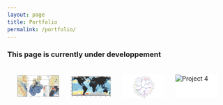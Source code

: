 ```yaml
---
layout: page
title: Portfolio
permalink: /portfolio/
---
```

### This page is currently under developpement 

<!DOCTYPE html>
<html lang="en">
<head>
    <meta charset="UTF-8">
    <meta name="viewport" content="width=device-width, initial-scale=1.0">
    <title>Portfolio Tabs</title>
    <style>
        #portfolio-tabs {
            max-width: 1200px;
            margin: 0 auto;
            padding: 20px;
        }
        .tab-container {
            display: flex;
            flex-wrap: wrap;
            justify-content: space-around;
            gap: 20px;
        }
        .tab {
            flex-basis: calc(25% - 20px);
            position: relative;
            cursor: pointer;
            overflow: hidden;
            transition: transform 0.3s ease;
            background-color: white;
            aspect-ratio: 16 / 9; /* Maintain a consistent aspect ratio */
        }
        .tab:hover {
            transform: scale(1.05);
        }
        .tab img {
            width: 100%;
            height: 100%;
            object-fit: contain; /* This ensures the entire image is visible */
        }
        .tab-overlay {
            position: absolute;
            bottom: 0;
            left: 0;
            right: 0;
            background-color: rgba(6, 79, 141, 0.8); /* Blue shade */
            color: white;
            padding: 10px;
            text-align: center;
            transform: translateY(100%);
            transition: transform 0.3s ease;
        }
        .tab:hover .tab-overlay {
            transform: translateY(0);
        }
        .short-title {
            font-size: 16px;
            font-weight: bold;
            display: block;
            margin-bottom: 5px;
        }
        .tab-divider {
            border: 0;
            height: 1px;
            background-color: rgba(255, 255, 255, 0.5);
            margin: 5px 0;
        }
        .long-title {
            font-size: 14px;
            display: block;
        }
        .modal-overlay {
            display: none;
            position: fixed;
            z-index: 1000;
            left: 0;
            top: 0;
            width: 100%;
            height: 100%;
            overflow: auto;
            background-color: rgba(0, 0, 0, 0.7);
        }
        .modal-content {
            background-color: #fefefe;
            margin: 5% auto;
            padding: 20px;
            border: 1px solid #888;
            width: 80%;
            max-width: 1000px;
            position: relative;
            border-radius: 5px;
        }
        .modal-title {
            font-size: 24px;
            margin-bottom: 10px;
            padding-right: 30px;
        }
        .modal-divider {
            border: 0;
            height: 1px;
            background-color: #ccc;
            margin: 10px 0;
        }
        .modal-description {
            font-size: 16px;
            color: #666;
            margin-bottom: 20px;
        }
        .close-btn {
            color: #aaa;
            float: right;
            font-size: 28px;
            font-weight: bold;
            cursor: pointer;
        }
        .close-btn:hover,
        .close-btn:focus {
            color: #000;
            text-decoration: none;
            cursor: pointer;
        }
        .project-container {
            display: flex;
            flex-wrap: wrap;
            gap: 20px;
        }
        .project-image {
            flex-basis: 100%;
        }
        .project-image img {
            max-width: 100%;
            height: auto;
        }
        .project-description {
            flex-basis: 100%;
        }
        @media (min-width: 768px) {
            .project-image,
            .project-description {
                flex-basis: calc(50% - 10px);
            }
        }
        @media (max-width: 767px) {
            .tab {
                flex-basis: calc(50% - 20px);
            }
        }
        @media (max-width: 480px) {
            .tab {
                flex-basis: 100%;
            }
        }
    </style>
</head>
<body>
    <div id="portfolio-tabs">
        <div class="tab-container">
            <div class="tab" data-tab="project1">
                <img src="/assets/img/portfolio/Stephenson et al. 2020.png" alt="Project 1">
                <div class="tab-overlay">
                    <span class="short-title">Cetacean biodiversity modelling</span>
                    <hr class="tab-divider">
                    <span class="long-title">Modelling cetacean biodiversity in New Zealand waters</span>
                </div>
            </div>
            <div class="tab" data-tab="project2">
                <img src="/assets/img/portfolio/Pimiento et al. 2024.png" alt="Project 2">
                <div class="tab-overlay">
                    <span class="short-title">Global shark biodiversity</span>
                    <hr class="tab-divider">
                    <span class="long-title">Assessing elasmobranch function diversity at the global scale</span>
                </div>
            </div>
            <div class="tab" data-tab="project3">
                <img src="/assets/img/portfolio/HEB_2G_males_clusters.pdf" alt="Project 3">
                <div class="tab-overlay">
                    <span class="short-title">Hierarchical Edge Bundling</span>
                    <hr class="tab-divider">
                    <span class="long-title">Analyses of cardiometabolic biomarkers</span>
                </div>
            </div>
            <div class="tab" data-tab="project4">
                <img src="{{ site.baseurl }}/assets/images/project4-thumbnail.jpg" alt="Project 4">
                <div class="tab-overlay">
                    <span class="short-title">Project 4 Name</span>
                    <hr class="tab-divider">
                    <span class="long-title">Detailed description of Project 4</span>
                </div>
            </div>
        </div>
        <div id="modal-overlay" class="modal-overlay">
            <div class="modal-content">
                <span class="close-btn">&times;</span>
                <h2 class="modal-title"></h2>
                <hr class="modal-divider">
                <p class="modal-description"></p>
                <div id="modal-body"></div>
            </div>
        </div>
    </div>
    <template id="project1-template">
        <div class="project-container">
            <div class="project-image">
                <img src="/assets/img/portfolio/Stephenson et al. 2020.png" alt="Project 1">
            </div>
            <div class="project-description">
                <h2>New Zealand's Cetacean Biodiversity</h2>
                <p>Description of Project 1. This is where you can provide details about the project, its objectives, and outcomes.</p>
                <p>
                    <a href="https://onlinelibrary.wiley.com/doi/full/10.1111/ddi.13035" target="_blank">Stephenson et al. 2020</a>
                    <a href="https://esajournals.onlinelibrary.wiley.com/doi/full/10.1002/ecs2.3633" target="_blank">Stephenson et al. 2021</a>
                    <a href="https://www.sciencedirect.com/science/article/abs/pii/S0006320722000374" target="_blank">Mouton et al. 2022</a>
                </p>
            </div>
        </div>
    </template>
    <template id="project2-template">
        <div class="project-container">
            <div class="project-image">
                <img src="{{ site.baseurl }}/assets/images/project2-full.jpg" alt="Project 2">
            </div>
            <div class="project-description">
                <h2>Project 2 Title</h2>
                <p>Description of Project 2. Explain the key features and results of your project here.</p>
                <p>
                    <a href="https://github.com/yourusername/project2" target="_blank">GitHub Repository</a> |
                    <a href="https://example.com/publication2" target="_blank">Publication</a>
                </p>
            </div>
        </div>
    </template>
    <template id="project3-template">
        <div class="project-container">
            <div class="project-image">
                <img src="{{ site.baseurl }}/assets/images/project3-full.jpg" alt="Project 3">
            </div>
            <div class="project-description">
                <h2>Project 3 Title</h2>
                <p>Description of Project 3. Highlight the main aspects and achievements of your project in this section.</p>
                <p>
                    <a href="https://github.com/yourusername/project3" target="_blank">GitHub Repository</a> |
                    <a href="https://example.com/publication3" target="_blank">Publication</a>
                </p>
            </div>
        </div>
    </template>
    <template id="project4-template">
        <div class="project-container">
            <div class="project-image">
                <img src="{{ site.baseurl }}/assets/images/project4-full.jpg" alt="Project 4">
            </div>
            <div class="project-description">
                <h2>Project 4 Title</h2>
                <p>Description of Project 4. Provide an overview of the project's goals and accomplishments here.</p>
                <p>
                    <a href="https://github.com/yourusername/project4" target="_blank">GitHub Repository</a> |
                    <a href="https://example.com/publication4" target="_blank">Publication</a>
                </p>
            </div>
        </div>
    </template>
    <script>
        document.addEventListener('DOMContentLoaded', function() {
            const tabs = document.querySelectorAll('.tab');
            const modalOverlay = document.getElementById('modal-overlay');
            const modalTitle = document.querySelector('.modal-title');
            const modalDescription = document.querySelector('.modal-description');
            const modalBody = document.getElementById('modal-body');
            const closeBtn = document.querySelector('.close-btn');
            const projectInfo = {
                project1: {
                    title: "Cetacean Biodiversity Modelling",
                    description: "A comprehensive study on the distribution and diversity of cetacean species in New Zealand waters."
                },
                project2: {
                    title: "Project 2 Title",
                    description: "Brief description of Project 2 and its significance in the field of study."
                },
                project3: {
                    title: "Project 3 Title",
                    description: "Overview of Project 3, highlighting its unique aspects and contributions to the research area."
                },
                project4: {
                    title: "Project 4 Title",
                    description: "Summary of Project 4, emphasizing its goals, methodology, and key findings."
                }
            };
            tabs.forEach(tab => {
                tab.addEventListener('click', () => {
                    const tabId = tab.getAttribute('data-tab');
                    const template = document.getElementById(`${tabId}-template`);
                    if (template) {
                        modalTitle.textContent = projectInfo[tabId].title;
                        modalDescription.textContent = projectInfo[tabId].description;
                        modalBody.innerHTML = '';
                        modalBody.appendChild(template.content.cloneNode(true));
                        modalOverlay.style.display = 'block';
                    }
                });
            });
            closeBtn.addEventListener('click', () => {
                modalOverlay.style.display = 'none';
            });
            window.addEventListener('click', (event) => {
                if (event.target == modalOverlay) {
                    modalOverlay.style.display = 'none';
                }
            });
        });
    </script>
</body>
</html>
